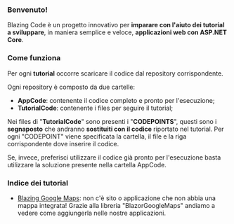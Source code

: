 ### Benvenuto!
Blazing Code è un progetto innovativo per **imparare con l'aiuto dei tutorial a sviluppare**, in maniera semplice e veloce, **applicazioni web con ASP.NET Core**.

### Come funziona
Per ogni **tutorial** occorre scaricare il codice dal repository corrispondente. 

Ogni repository è composto da due cartelle:

- **AppCode**: contenente il codice completo e pronto per l'esecuzione;
- **TutorialCode**: contenente i files per seguire il tutorial; 

Nei files di "**TutorialCode**" sono presenti i "**CODEPOINTS**", questi sono i **segnaposto** che andranno **sostituiti con il codice** riportato nel tutorial. Per ogni "CODEPOINT" viene specificata la cartella, il file e la riga corrispondente dove inserire il codice. 

Se, invece, preferisci utilizzare il codice già pronto per l'esecuzione basta utilizzare la soluzione presente nella cartella AppCode.

### Indice dei tutorial
- [Blazing Google Maps](https://github.com/EtabetaWeb/BlazingGoogleMaps): non c'è sito o applicazione che non abbia una mappa integrata! Grazie alla libreria "BlazorGoogleMaps" andiamo a vedere come aggiungerla nelle nostre applicazioni.
